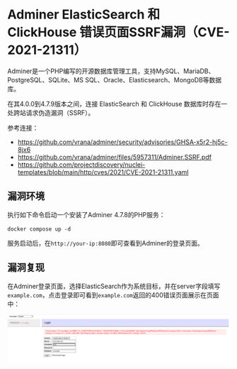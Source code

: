 # Adminer ElasticSearch 和 ClickHouse 错误页面SSRF漏洞（CVE-2021-21311）

Adminer是一个PHP编写的开源数据库管理工具，支持MySQL、MariaDB、PostgreSQL、SQLite、MS SQL、Oracle、Elasticsearch、MongoDB等数据库。

在其4.0.0到4.7.9版本之间，连接 ElasticSearch 和 ClickHouse 数据库时存在一处跨站请求伪造漏洞（SSRF）。

参考连接：

- <https://github.com/vrana/adminer/security/advisories/GHSA-x5r2-hj5c-8jx6>
- <https://github.com/vrana/adminer/files/5957311/Adminer.SSRF.pdf>
- <https://github.com/projectdiscovery/nuclei-templates/blob/main/http/cves/2021/CVE-2021-21311.yaml>

## 漏洞环境

执行如下命令启动一个安装了Adminer 4.7.8的PHP服务：

```
docker compose up -d
```

服务启动后，在`http://your-ip:8080`即可查看到Adminer的登录页面。

## 漏洞复现

在Adminer登录页面，选择ElasticSearch作为系统目标，并在server字段填写`example.com`，点击登录即可看到`example.com`返回的400错误页面展示在页面中：

![](1.png)
